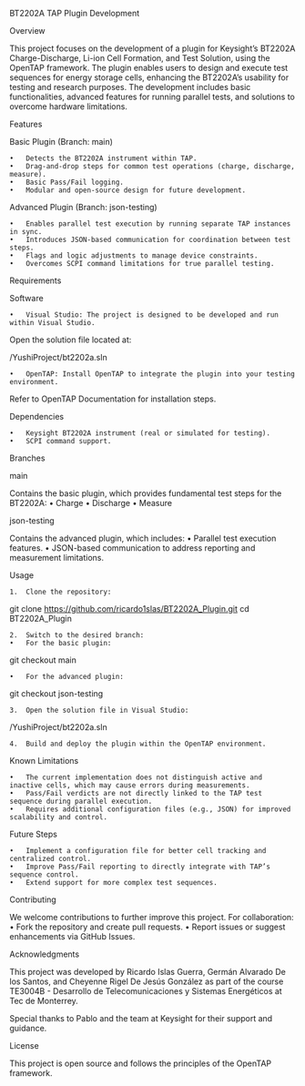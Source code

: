BT2202A TAP Plugin Development

Overview

This project focuses on the development of a plugin for Keysight’s BT2202A Charge-Discharge, Li-ion Cell Formation, and Test Solution, using the OpenTAP framework. The plugin enables users to design and execute test sequences for energy storage cells, enhancing the BT2202A’s usability for testing and research purposes. The development includes basic functionalities, advanced features for running parallel tests, and solutions to overcome hardware limitations.

Features

Basic Plugin (Branch: main)

	•	Detects the BT2202A instrument within TAP.
	•	Drag-and-drop steps for common test operations (charge, discharge, measure).
	•	Basic Pass/Fail logging.
	•	Modular and open-source design for future development.

Advanced Plugin (Branch: json-testing)

	•	Enables parallel test execution by running separate TAP instances in sync.
	•	Introduces JSON-based communication for coordination between test steps.
	•	Flags and logic adjustments to manage device constraints.
	•	Overcomes SCPI command limitations for true parallel testing.

Requirements

Software

	•	Visual Studio: The project is designed to be developed and run within Visual Studio.
Open the solution file located at:

/YushiProject/bt2202a.sln


	•	OpenTAP: Install OpenTAP to integrate the plugin into your testing environment.
Refer to OpenTAP Documentation for installation steps.

Dependencies

	•	Keysight BT2202A instrument (real or simulated for testing).
	•	SCPI command support.

Branches

main

Contains the basic plugin, which provides fundamental test steps for the BT2202A:
	•	Charge
	•	Discharge
	•	Measure

json-testing

Contains the advanced plugin, which includes:
	•	Parallel test execution features.
	•	JSON-based communication to address reporting and measurement limitations.

Usage

	1.	Clone the repository:

git clone https://github.com/ricardo1slas/BT2202A_Plugin.git
cd BT2202A_Plugin


	2.	Switch to the desired branch:
	•	For the basic plugin:

git checkout main


	•	For the advanced plugin:

git checkout json-testing


	3.	Open the solution file in Visual Studio:

/YushiProject/bt2202a.sln


	4.	Build and deploy the plugin within the OpenTAP environment.

Known Limitations

	•	The current implementation does not distinguish active and inactive cells, which may cause errors during measurements.
	•	Pass/Fail verdicts are not directly linked to the TAP test sequence during parallel execution.
	•	Requires additional configuration files (e.g., JSON) for improved scalability and control.

Future Steps

	•	Implement a configuration file for better cell tracking and centralized control.
	•	Improve Pass/Fail reporting to directly integrate with TAP’s sequence control.
	•	Extend support for more complex test sequences.

Contributing

We welcome contributions to further improve this project. For collaboration:
	•	Fork the repository and create pull requests.
	•	Report issues or suggest enhancements via GitHub Issues.

Acknowledgments

This project was developed by Ricardo Islas Guerra, Germán Alvarado De los Santos, and Cheyenne Rigel De Jesús González as part of the course TE3004B - Desarrollo de Telecomunicaciones y Sistemas Energéticos at Tec de Monterrey.

Special thanks to Pablo and the team at Keysight for their support and guidance.

License

This project is open source and follows the principles of the OpenTAP framework.
